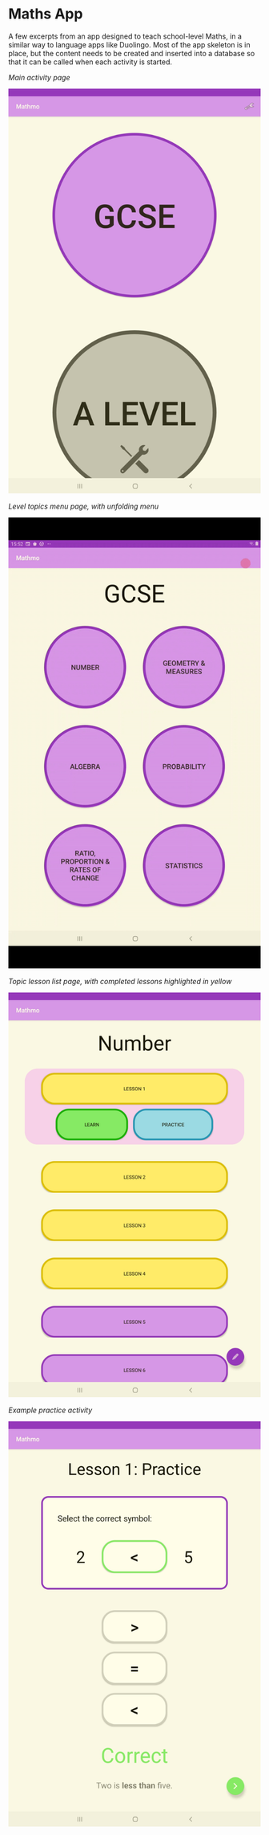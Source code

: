 # Maths App
A few excerpts from an app designed to teach school-level Maths, in a similar way to language apps like Duolingo. Most of the app skeleton is in place, but the content needs to be created and inserted into a database so that it can be called when each activity is started.

*Main activity page*

![Main activity page](/main_activity.jpg)

*Level topics menu page, with unfolding menu*

![Level topics menu page](/open_click.gif)

*Topic lesson list page, with completed lessons highlighted in yellow*

![Topic lesson list page](/topic_activity.jpg)

*Example practice activity*

![Example practice activity](/practice.jpg)
